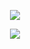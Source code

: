 

<div align="center">
  
![](https://komarev.com/ghpvc/?username=Luthervonivory&color=blue)

![](https://i.pinimg.com/1200x/f8/10/77/f810776425a1c45e34f2f21412cacbbe.jpg)
